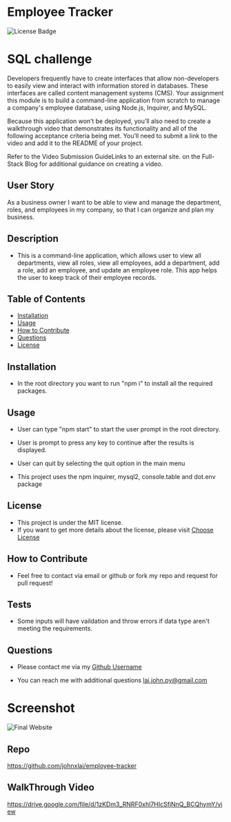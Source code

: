 # Employee Tracker
![License Badge](https://img.shields.io/badge/license-MIT-brightgreen)


# SQL challenge
Developers frequently have to create interfaces that allow non-developers to easily view and interact with information stored in databases. These interfaces are called content management systems (CMS). Your assignment this module is to build a command-line application from scratch to manage a company's employee database, using Node.js, Inquirer, and MySQL.

Because this application won’t be deployed, you’ll also need to create a walkthrough video that demonstrates its functionality and all of the following acceptance criteria being met. You’ll need to submit a link to the video and add it to the README of your project.

Refer to the Video Submission GuideLinks to an external site. on the Full-Stack Blog for additional guidance on creating a video.

## User Story
As a business owner I want to be able to view and manage the department, roles, and employees in my company, so that I can organize and plan my business.

## Description
* This is a command-line application, which allows user to view all departments, view all roles, view all employees, add a department, add a role, add an employee, and update an employee role. This app helps the user to keep track of their employee records.

## Table of Contents
- [Installation](#installation)
- [Usage](#usage)
- [How to Contribute](#how-to-contribute)
- [Questions](#questions)
- [License](#license)

## Installation
* In the root directory you want to run "npm i" to install all the required packages.

## Usage
* User can type "npm start" to start the user prompt in the root directory.

* User is prompt to press any key to continue after the results is displayed.

* User can quit by selecting the quit option in the main menu

* This project uses the npm inquirer, mysql2, console.table and dot.env package


## License
* This project is under the MIT license.
* If you want to get more details about the license, please visit [Choose License](https://choosealicense.com "Choose License")

## How to Contribute
* Feel free to contact via email or github or fork my repo and request for pull request!

## Tests
* Some inputs will have vaildation and throw errors if data type aren't meeting the requirements.

## Questions
* Please contact me via my [Github Username](https://github.com/johnxlai)

* You can reach me with additional questions <a href="mailto:lai.john.py@gmail.com">lai.john.py@gmail.com</a>


# Screenshot
![Final Website](assets/image/weather-forecast-app.png)
## Repo
https://github.com/johnxlai/employee-tracker
## WalkThrough Video
https://drive.google.com/file/d/1zKDm3_RNRF0xhl7HIcSfiNnQ_BCQhymY/view
